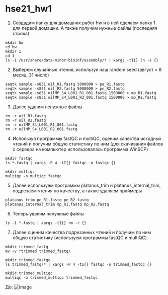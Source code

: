 # hse21_hw1
1. Создадим папку для домашних работ hw и в ней сделаем папку 1 для первой домашки. А также получим нужные файлы (последняя строка)
```
mkdir hw
cd hw
mkdir 1
cd 1
ls -1 /usr/share/data-minor-bioinf/assembly/* | xargs -tI{} ln -s {}
```
2. Выберем случайные чтения, используя наш random seed (август = 8 месяц, 31 число)
```
seqtk sample -s831 oil_R1.fastq 5000000 > pe_R1.fastq
seqtk sample -s831 oil_R2.fastq 5000000 > pe_R2.fastq
seqtk sample -s831 oilMP_S4_L001_R1_001.fastq 1500000 > mp_R1.fastq
seqtk sample -s831 oilMP_S4_L001_R2_001.fastq 1500000 > mp_R2.fastq
```
3. Далее удалим ненужные файлы
```
rm -r oil_R1.fastq
rm -r oil_R2.fastq
rm -r oilMP_S4_L001_R1_001.fastq
rm -r oilMP_S4_L001_R2_001.fastq
```
4. Используя программы fastQC и multiQC, оценим качества исходных чтений и получим общую статистику по ним (для скачивания файлов с сервера на компьютер использовалась программа WinSCP)
```
mkdir fastqc
ls *.fastq | xargs -P 4 -tI{} fastqc -o fastqc {}

mkdir multiqc
multiqc -o multiqc fastqc
```
5. Далее используем программы platanus_trim и platanus_internal_trim, подрезаем чтения по качеству, а также удаляем праймеры
```
platanus_trim pe_R1.fastq pe_R2.fastq 
platanus_internal_trim mp_R1.fastq mp_R2.fastq 
```
6. Теперь удалим ненужные файлы
```
ls -1 *.fastq | xargs -tI{} rm -r {}
```
7. Далее оценим качества подрезанных чтений и получим по ним общую статистику (используем программы fastQC и multiQC)
```
mkdir trimmed_fastq
mv -v *trimmed trimmed_fastq/

mkdir trimmed_fastqc
ls trimmed_fastq/* | xargs -P 4 -tI{} fastqc -o trimmed_fastqc {}

mkdir trimmed_multiqc
multiqc -o trimmed_multiqc trimmed_fastqc
```
До:
![image](https://user-images.githubusercontent.com/93254228/139106716-fc698ed1-bc4b-450d-918e-ac477bd5076b.png)

